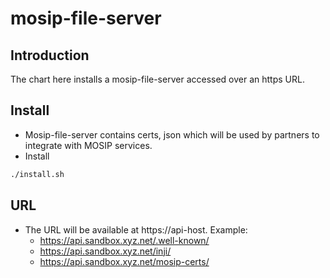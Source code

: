 # mosip-file-server

## Introduction
The chart here installs a mosip-file-server accessed over an https URL.

## Install
* Mosip-file-server contains certs, json which will be used by partners to integrate with MOSIP services.
* Install
```sh
./install.sh
```
## URL
* The URL will be available at https://api-host.
  Example:
    * https://api.sandbox.xyz.net/.well-known/
    * https://api.sandbox.xyz.net/inji/
    * https://api.sandbox.xyz.net/mosip-certs/